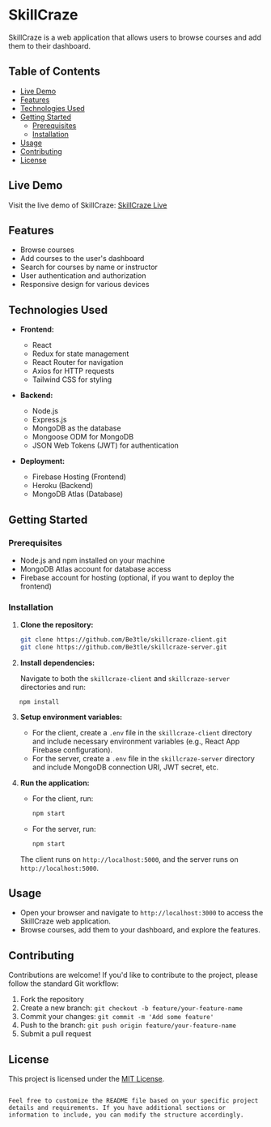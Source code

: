 # SkillCraze

SkillCraze is a web application that allows users to browse courses and add them to their dashboard.

## Table of Contents

- [Live Demo](#live-demo)
- [Features](#features)
- [Technologies Used](#technologies-used)
- [Getting Started](#getting-started)
  - [Prerequisites](#prerequisites)
  - [Installation](#installation)
- [Usage](#usage)
- [Contributing](#contributing)
- [License](#license)

## Live Demo

Visit the live demo of SkillCraze: [SkillCraze Live](https://skill-craze.web.app/)

## Features

- Browse courses
- Add courses to the user's dashboard
- Search for courses by name or instructor
- User authentication and authorization
- Responsive design for various devices

## Technologies Used

- **Frontend:**

  - React
  - Redux for state management
  - React Router for navigation
  - Axios for HTTP requests
  - Tailwind CSS for styling

- **Backend:**

  - Node.js
  - Express.js
  - MongoDB as the database
  - Mongoose ODM for MongoDB
  - JSON Web Tokens (JWT) for authentication

- **Deployment:**
  - Firebase Hosting (Frontend)
  - Heroku (Backend)
  - MongoDB Atlas (Database)

## Getting Started

### Prerequisites

- Node.js and npm installed on your machine
- MongoDB Atlas account for database access
- Firebase account for hosting (optional, if you want to deploy the frontend)

### Installation

1. **Clone the repository:**

   ```bash
   git clone https://github.com/Be3tle/skillcraze-client.git
   git clone https://github.com/Be3tle/skillcraze-server.git
   ```

2. **Install dependencies:**

   Navigate to both the `skillcraze-client` and `skillcraze-server` directories and run:

```
   npm install
```

3. **Setup environment variables:**

   - For the client, create a `.env` file in the `skillcraze-client` directory and include necessary environment variables (e.g., React App Firebase configuration).
   - For the server, create a `.env` file in the `skillcraze-server` directory and include MongoDB connection URI, JWT secret, etc.

4. **Run the application:**

   - For the client, run:

     ```bash
     npm start
     ```

   - For the server, run:

     ```bash
     npm start
     ```

   The client runs on `http://localhost:5000`, and the server runs on `http://localhost:5000`.

## Usage

- Open your browser and navigate to `http://localhost:3000` to access the SkillCraze web application.
- Browse courses, add them to your dashboard, and explore the features.

## Contributing

Contributions are welcome! If you'd like to contribute to the project, please follow the standard Git workflow:

1. Fork the repository
2. Create a new branch: `git checkout -b feature/your-feature-name`
3. Commit your changes: `git commit -m 'Add some feature'`
4. Push to the branch: `git push origin feature/your-feature-name`
5. Submit a pull request

## License

This project is licensed under the [MIT License](LICENSE).

```

Feel free to customize the README file based on your specific project details and requirements. If you have additional sections or information to include, you can modify the structure accordingly.
```

